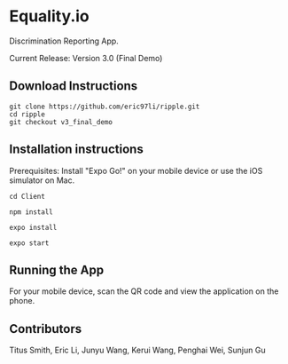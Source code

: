 # Equality.io

Discrimination Reporting App.

Current Release: Version 3.0 (Final Demo)

## Download Instructions

```
git clone https://github.com/eric97li/ripple.git
cd ripple
git checkout v3_final_demo
```

## Installation instructions

Prerequisites: Install "Expo Go!" on your mobile device or use the iOS simulator on Mac.

```
cd Client

npm install

expo install

expo start
```

## Running the App

For your mobile device, scan the QR code and view the application on the phone.

## Contributors

Titus Smith, Eric Li, Junyu Wang, Kerui Wang, Penghai Wei, Sunjun Gu
